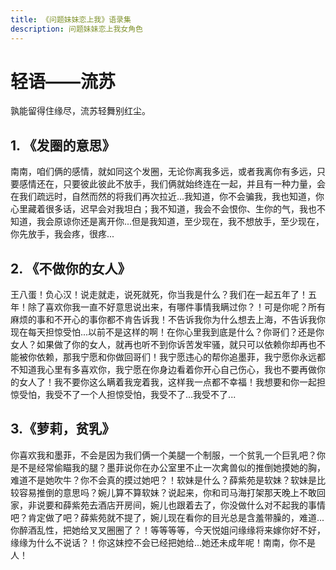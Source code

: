 ```yaml
---
title: 《问题妹妹恋上我》语录集
description: 问题妹妹恋上我女角色
---
```


# 轻语——流苏
孰能留得住缘尽，流苏轻舞别红尘。

## 1. 《发圈的意思》
 南南，咱们俩的感情，就如同这个发圈，无论你离我多远，或者我离你有多远，只要感情还在，只要彼此彼此不放手，我们俩就始终连在一起，并且有一种力量，会在我们疏远时，自然而然的将我们再次拉近...我知道，你不会骗我，我也知道，你心里藏着很多话，迟早会对我坦白；我不知道，我会不会恨你、生你的气，我也不知道，我会原谅你还是离开你...但是我知道，至少现在，我不想放手，至少现在，你先放手，我会疼，很疼...

## 2. 《不做你的女人》
王八蛋！负心汉！说走就走，说死就死，你当我是什么？我们在一起五年了！五年！除了喜欢你我一直不好意思说出来，有哪件事情我瞒过你？！可是你呢？所有麻烦的事和不开心的事你都不肯告诉我！不告诉我你为什么想去上海，不告诉我你现在每天担惊受怕...以前不是这样的啊！在你心里我到底是什么？你哥们？还是你女人？如果做了你的女人，就再也听不到你诉苦发牢骚，就只可以依赖你却再也不能被你依赖，那我宁愿和你做回哥们！我宁愿违心的帮你追墨菲，我宁愿你永远都不知道我心里有多喜欢你，我宁愿在你身边看着你开心自己伤心，我也不要再做你的女人了！我不要你这么瞒着我宠着我，这样我一点都不幸福！我想要和你一起担惊受怕，我受不了一个人担惊受怕，我受不了...我受不了...


## 3.《萝莉，贫乳》
你喜欢我和墨菲，不会是因为我们俩一个美腿一个制服，一个贫乳一个巨乳吧？你是不是经常偷瞄我的腿？墨菲说你在办公室里不止一次禽兽似的推倒她摸她的胸，难道不是她吹牛？你不会真的摸过她吧？！软妹是什么？薛紫苑是软妹？软妹是比较容易推倒的意思吗？婉儿算不算软妹？说起来，你和司马海打架那天晚上不敢回家，非说要和薛紫苑去酒店开房间，婉儿也跟着去了，你没做什么对不起我的事情吧？肯定做了吧？薛紫苑就不提了，婉儿现在看你的目光总是含羞带臊的，难道...你醉酒乱性，把她给叉叉圈圈了？！等等等等，今天悦姐问缘缘将来嫁你好不好，缘缘为什么不说话？！你这妹控不会已经把她给...她还未成年呢！南南，你不是人！

 <Comment/>  
  